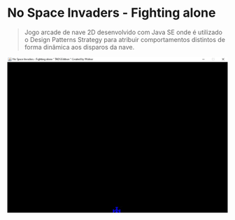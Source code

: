# No Space Invaders - Fighting alone

> Jogo arcade de nave 2D desenvolvido com Java SE onde é utilizado o Design Patterns Strategy para atribuir comportamentos distintos de forma dinâmica aos disparos da nave.

<img src="img/navearcade.gif" align="center"/>
